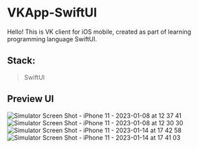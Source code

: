 # VKApp-SwiftUI

Hello! This is VK client for iOS mobile, created as part of learning programming language SwiftUI.

## Stack:

> SwiftUI

## Preview UI
![Simulator Screen Shot - iPhone 11 - 2023-01-08 at 12 37 41](https://user-images.githubusercontent.com/103596015/211185574-2c90b4b9-d6b6-4a99-8747-cd3c47051337.png)
![Simulator Screen Shot - iPhone 11 - 2023-01-08 at 12 30 30](https://user-images.githubusercontent.com/103596015/211185451-c4189691-c9b6-4371-a17a-3f4119591aee.png)
![Simulator Screen Shot - iPhone 11 - 2023-01-14 at 17 42 58](https://user-images.githubusercontent.com/103596015/216907975-b496e173-e62a-49d8-ba3c-56df8f3b4d21.png)
![Simulator Screen Shot - iPhone 11 - 2023-01-14 at 17 41 03](https://user-images.githubusercontent.com/103596015/216908014-cb594980-7a84-4fdf-a74e-6e9fbc9c568b.png)
